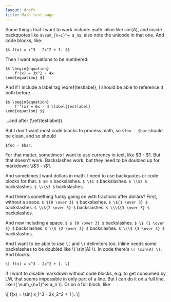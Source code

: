```yaml
---
layout: draft
title: Math test page
---
```

Some things that I want to work include: math inline like $\sin(A)$, and inside backquotes like `$\sum_{n=1}^∞ a_n$`; also note the unicode in that one. And code blocks, like:

    $$ f(x) = x^3 - 2x^2 + 1. $$

Then I want equations to be numbered:

    $$ \begin{equation}
        f'(x) = 3x^2 - 4x
    \end{equation} $$

And if I include a label tag \eqref{testlabel}, I should be able to reference it both before...

    $$ \begin{equation}
        f''(x) = 6x - 4 \label{testlabel}
    \end{equation} $$

...and after (\ref{testlabel}).

But I don't want most code blocks to process math, so `$foo - $bar` should be clean, and so should

    $foo - $bar.

For that matter, sometimes I want to use currency in text, like $3 - $1. But that doesn't work. Backslashes work, but they need to be doubled up for markdown: \\$3 - \\$1.

And sometimes I want dollars in math. I need to use backquotes or code blocks for that. `$ $0 $` backslashes. `$ \$1 $` backslashes. `$ \\$2 $` backslashes. `$ \\\$3 $` backslashes.

And there's something funky going on with fractions after dollars? First, without a space. `$ ${0 \over 3} $` backslashes. `$ \${1 \over 3} $` backslashes. `$ \\${2 \over 3} $` backslashes. `$ \\\${3 \over 3} $` backslashes.

And now including a space. `$ $ {0 \over 3} $` backslashes. `$ \$ {1 \over 3} $` backslashes. `$ \\$ {2 \over 3} $` backslashes. `$ \\\$ {3 \over 3} $` backslashes.

And I want to be able to use `\(` and `\)` delimiters too. Inline needs some backslashes to be doubled like \\( \sin(A) \\). In code there's `\( \sin(A) \)`. And blocks:

    \[ f(x) = x^3 - 2x^2 + 1. \]

<p>
If I want to disable markdown without code blocks, e.g. to get consumed by LW, that seems impossible in only part of a line. But I can do it on a full line, like \( \sum_{n=1}^∞ a_n \). Or on a full block, like
</p>

<div>
\[ f(x) = \sin( x_1^3 - 2x_2^2 + 1 ). \]
</div>
